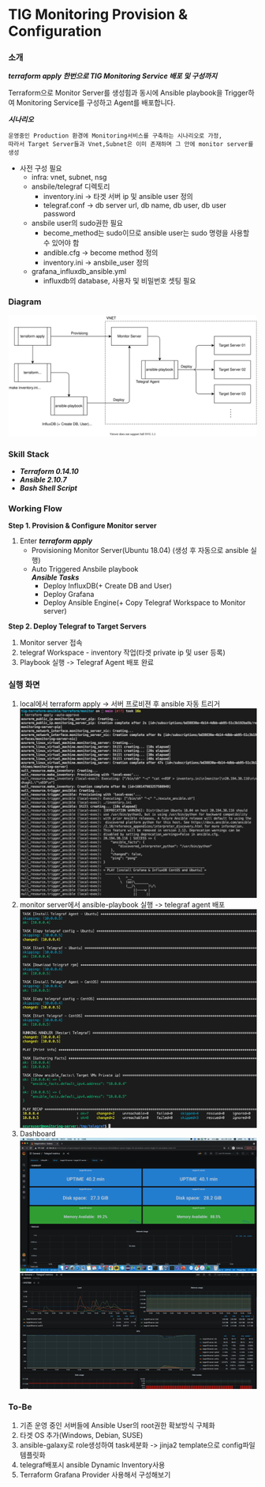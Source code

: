 # TIG Monitoring Provision & Configuration
### 소개
***terraform apply 한번으로 TIG Monitoring Service 배포 및 구성까지***
<p>Terraform으로 Monitor Server를 생성힘과 동시에 Ansible playbook을 Trigger하여 Monitoring Service를 구성하고 Agent를 배포합니다.</p>

***시나리오***
```
운영중인 Production 환경에 Monitoring서비스를 구축하는 시나리오로 가정,
따라서 Target Server들과 Vnet,Subnet은 이미 존재하며 그 안에 monitor server를 생성
```
- 사전 구성 필요
    - infra: vnet, subnet, nsg
    - ansbile/telegraf 디렉토리
        - inventory.ini -> 타겟 서버 ip 및 ansible user 정의
        - telegraf.conf -> db server url, db name, db user, db user password
    - ansbile user의 sudo권한 필요
        - become_method는 sudo이므로 ansible user는 sudo 명령을 사용할 수 있어야 함
        - andible.cfg -> become method 정의
        - inventory.ini -> ansbile_user 정의
    - grafana_influxdb_ansible.yml
        - influxdb의 database, 사용자 및 비밀번호 셋팅 필요
### Diagram
![archi](./images/tig.svg)

### Skill Stack
- ***Terraform 0.14.10***
- ***Ansible 2.10.7***
- ***Bash Shell Script***
### Working Flow
**Step 1. Provision & Configure Monitor server**
1. Enter ***terraform apply***
    - Provisioning Monitor Server(Ubuntu 18.04) (생성 후 자동으로 ansible 실행)
    - Auto Triggered Ansbile playbook<br>
        ***Ansible Tasks***
        - Deploy InfluxDB(+ Create DB and User)
        - Deploy Grafana
        - Deploy Ansible Engine(+ Copy Telegraf Workspace to Monitor server)

**Step 2. Deploy Telegraf to Target Servers** 
1. Monitor server 접속
2. telegraf Workspace - inventory 작업(타겟 private ip 및 user 등록)
3. Playbook 실행 -> Telegraf Agent 배포 완료

### 실행 화면
1. local에서 terraform apply -> 서버 프로비젼 후 ansible 자동 트리거
![autotrigger](./images/AutoTriggering.png)
2. monitor server에서 ansible-playbook 실행 -> telegraf agent 배포
![deploy_telegraf](./images/deploy_telegraf.png)
3. Dashboard
![dashboard](./images/dashboard.png)
![dashboard2](./images/dashboard2.png)
### To-Be
1. 기존 운영 중인 서버들에 Ansible User의 root권한 확보방식 구체화
2. 타겟 OS 추가(Windows, Debian, SUSE)
3. ansible-galaxy로 role생성하여 task세분화 -> jinja2 template으로 config파일 템플릿화
4. telegraf배포시 ansible Dynamic Inventory사용
5. Terraform Grafana Provider 사용해서 구성해보기